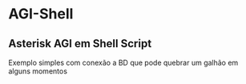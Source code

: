 # AGI-Shell
## Asterisk AGI em Shell Script
Exemplo simples com conexão a BD que pode quebrar um galhão em alguns momentos
